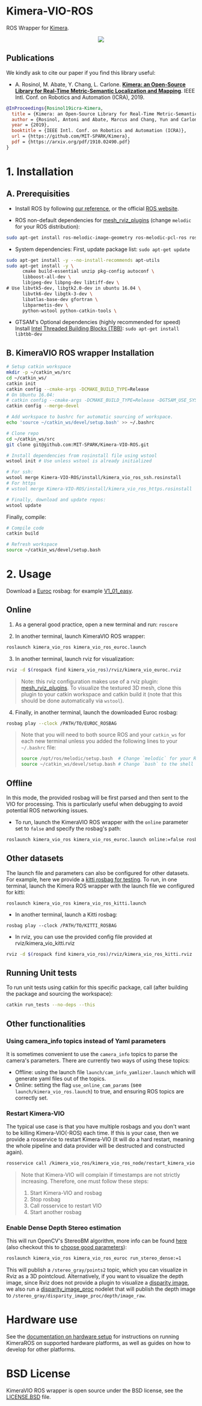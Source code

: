 # Kimera-VIO-ROS

ROS Wrapper for [Kimera](https://github.com/MIT-SPARK/Kimera).

<div align="center">
    <img src="docs/media/Kimera-VIO-ROS_mesh.gif">
</div>

## Publications

We kindly ask to cite our paper if you find this library useful:

 - A. Rosinol, M. Abate, Y. Chang, L. Carlone. [**Kimera: an Open-Source Library for Real-Time Metric-Semantic Localization and Mapping**](https://arxiv.org/abs/1910.02490). IEEE Intl. Conf. on Robotics and Automation (ICRA), 2019.
 
 ```bibtex
 @InProceedings{Rosinol19icra-Kimera,
   title = {Kimera: an Open-Source Library for Real-Time Metric-Semantic Localization and Mapping},
   author = {Rosinol, Antoni and Abate, Marcus and Chang, Yun and Carlone, Luca},
   year = {2019},
   booktitle = {IEEE Intl. Conf. on Robotics and Automation (ICRA)},
   url = {https://github.com/MIT-SPARK/Kimera},
   pdf = {https://arxiv.org/pdf/1910.02490.pdf}
 }
```

# 1. Installation

## A. Prerequisities

- Install ROS by following [our reference](./docs/ros_installation.md), or the official [ROS website](https://www.ros.org/install/).

- ROS non-default dependencies for [mesh_rviz_plugins](https://github.com/ToniRV/mesh_rviz_plugins) (change `melodic` for your ROS distribution):
```bash
sudo apt-get install ros-melodic-image-geometry ros-melodic-pcl-ros ros-melodic-cv-bridge
```

- System dependencies:
First, update package list: `sudo apt-get update`
```bash
sudo apt-get install -y --no-install-recommends apt-utils
sudo apt-get install -y \
      cmake build-essential unzip pkg-config autoconf \
      libboost-all-dev \
      libjpeg-dev libpng-dev libtiff-dev \
# Use libvtk5-dev, libgtk2.0-dev in ubuntu 16.04 \
      libvtk6-dev libgtk-3-dev \
      libatlas-base-dev gfortran \
      libparmetis-dev \
      python-wstool python-catkin-tools \
```

- GTSAM's Optional dependencies (highly recommended for speed)
Install [Intel Threaded Building Blocks (TBB)](http://www.threadingbuildingblocks.org/): `sudo apt-get install libtbb-dev`

## B. KimeraVIO ROS wrapper Installation

```bash
# Setup catkin workspace
mkdir -p ~/catkin_ws/src
cd ~/catkin_ws/
catkin init
catkin config --cmake-args -DCMAKE_BUILD_TYPE=Release
# On Ubuntu 16.04:
# catkin config --cmake-args -DCMAKE_BUILD_TYPE=Release -DGTSAM_USE_SYSTEM_EIGEN=ON
catkin config --merge-devel

# Add workspace to bashrc for automatic sourcing of workspace.
echo 'source ~/catkin_ws/devel/setup.bash' >> ~/.bashrc

# Clone repo
cd ~/catkin_ws/src
git clone git@github.com:MIT-SPARK/Kimera-VIO-ROS.git

# Install dependencies from rosinstall file using wstool
wstool init # Use unless wstool is already initialized

# For ssh:
wstool merge Kimera-VIO-ROS/install/kimera_vio_ros_ssh.rosinstall
# For https
# wstool merge Kimera-VIO-ROS/install/kimera_vio_ros_https.rosinstall

# Finally, download and update repos:
wstool update
```

Finally, compile:

```bash
# Compile code
catkin build

# Refresh workspace
source ~/catkin_ws/devel/setup.bash
```

# 2. Usage
Download a [Euroc](https://projects.asl.ethz.ch/datasets/doku.php?id=kmavvisualinertialdatasets) rosbag: for example [V1_01_easy](http://robotics.ethz.ch/~asl-datasets/ijrr_euroc_mav_dataset/vicon_room1/V1_01_easy/V1_01_easy.bag).

## Online
  1. As a general good practice, open a new terminal and run: `roscore`

  2. In another terminal, launch KimeraVIO ROS wrapper:
  ```bash
  roslaunch kimera_vio_ros kimera_vio_ros_euroc.launch
  ```

  3. In another terminal, launch rviz for visualization:
  ```bash
  rviz -d $(rospack find kimera_vio_ros)/rviz/kimera_vio_euroc.rviz
  ```
  > Note: this rviz configuration makes use of a rviz plugin: [mesh_rviz_plugins](https://github.com/ToniRV/mesh_rviz_plugins). To visualize the textured 3D mesh, clone this plugin to your catkin workspace and catkin build it (note that this should be done automatically via `wstool`).

  4. Finally, in another terminal, launch the downloaded Euroc rosbag:
  ```bash
  rosbag play --clock /PATH/TO/EUROC_ROSBAG
  ```

  > Note that you will need to both source ROS and your `catkin_ws` for each new terminal unless you added the following lines to your `~/.bashrc` file:
  > ```bash
  > source /opt/ros/melodic/setup.bash  # Change `melodic` for your ROS distribution.
  > source ~/catkin_ws/devel/setup.bash # Change `bash` to the shell you use.
  > ```

## Offline
  In this mode, the provided rosbag will be first parsed and then sent to the VIO for processing.
  This is particularly useful when debugging to avoid potential ROS networking issues.
  - To run, launch the KimeraVIO ROS wrapper with the `online` parameter set to `false` and specify the rosbag's path:
  ```bash
  roslaunch kimera_vio_ros kimera_vio_ros_euroc.launch online:=false rosbag_path:="PATH/TO/ROSBAG"
  ```

## Other datasets
The launch file and parameters can also be configured for other datasets. For example, here we provide a [kitti rosbag for testing](https://drive.google.com/drive/folders/1mPdc1XFa5y1NrZtffYTkrkGaxj5wvX0T?usp=sharing). To run, in one terminal, launch the Kimera ROS wrapper with the launch file we configured for kitti:
```
roslaunch kimera_vio_ros kimera_vio_ros_kitti.launch
```
  - In another terminal, launch a Kitti rosbag:
```
rosbag play --clock /PATH/TO/KITTI_ROSBAG
```
  - In rviz, you can use the provided config file provided at rviz/kimera_vio_kitti.rviz
  ```bash
  rviz -d $(rospack find kimera_vio_ros)/rviz/kimera_vio_ros_kitti.rviz
  ```

## Running Unit tests

To run unit tests using catkin for this specific package, call (after building the package and sourcing the workspace):

```bash
catkin run_tests --no-deps --this
```

## Other functionalities

### Using camera_info topics instead of Yaml parameters

It is sometimes convenient to use the `camera_info` topics to parse the camera's parameters.
There are currently two ways of using these topics:
 - Offline: using the launch file `launch/cam_info_yamlizer.launch` which will generate yaml files out of the topics.
 - Online: setting the flag `use_online_cam_params` (see `launch/kimera_vio_ros.launch`) to true, and ensuring ROS topics are correctly set.

### Restart Kimera-VIO

The typical use case is that you have multiple rosbags and you don't want to be killing Kimera-VIO(-ROS) each time.
If this is your case, then we provide a rosservice to restart Kimera-VIO (it will do a hard restart, meaning the whole pipeline and data provider will be destructed and constructed again).
```bash
rosservice call /kimera_vio_ros/kimera_vio_ros_node/restart_kimera_vio
```
> Note that Kimera-VIO will complain if timestamps are not strictly increasing. Therefore, one must follow these steps:
> 1. Start Kimera-VIO and rosbag
> 2. Stop rosbag
> 3. Call rosservice to restart VIO
> 4. Start another rosbag

### Enable Dense Depth Stereo estimation

This will run OpenCV's StereoBM algorithm, more info can be found [here](http://wiki.ros.org/stereo_image_proc) (also checkout this to [choose good parameters](http://wiki.ros.org/stereo_image_proc/Tutorials/ChoosingGoodStereoParameters)):

```bash
roslaunch kimera_vio_ros kimera_vio_ros_euroc run_stereo_dense:=1
```

This will publish a `/stereo_gray/points2` topic, which you can visualize in Rviz as a 3D pointcloud.
Alternatively, if you want to visualize the depth image, since Rviz does not provide a plugin to
visualize a [disparity image](http://docs.ros.org/api/stereo_msgs/html/msg/DisparityImage.html), we also run a [disparity_image_proc](https://github.com/ToniRV/disparity_image_proc) nodelet that will publish the depth image to `/stereo_gray/disparity_image_proc/depth/image_raw`.

# Hardware use

See the [documentation on hardware setup](docs/hardware_setup.md) for instructions on running KimeraROS on supported hardware platforms, as well as guides on how to develop for other platforms.

# BSD License
KimeraVIO ROS wrapper is open source under the BSD license, see the [LICENSE.BSD](./LICENSE.BSD) file.
